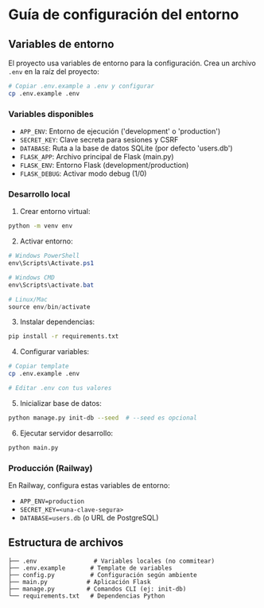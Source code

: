 # Guía de configuración del entorno

## Variables de entorno

El proyecto usa variables de entorno para la configuración. Crea un archivo `.env` en la raíz del proyecto:

```bash
# Copiar .env.example a .env y configurar
cp .env.example .env
```

### Variables disponibles

- `APP_ENV`: Entorno de ejecución ('development' o 'production')
- `SECRET_KEY`: Clave secreta para sesiones y CSRF
- `DATABASE`: Ruta a la base de datos SQLite (por defecto 'users.db')
- `FLASK_APP`: Archivo principal de Flask (main.py)
- `FLASK_ENV`: Entorno Flask (development/production)
- `FLASK_DEBUG`: Activar modo debug (1/0)

### Desarrollo local

1. Crear entorno virtual:
```bash
python -m venv env
```

2. Activar entorno:
```powershell
# Windows PowerShell
env\Scripts\Activate.ps1

# Windows CMD
env\Scripts\activate.bat

# Linux/Mac
source env/bin/activate
```

3. Instalar dependencias:
```bash
pip install -r requirements.txt
```

4. Configurar variables:
```bash
# Copiar template
cp .env.example .env

# Editar .env con tus valores
```

5. Inicializar base de datos:
```bash
python manage.py init-db --seed  # --seed es opcional
```

6. Ejecutar servidor desarrollo:
```bash
python main.py
```

### Producción (Railway)

En Railway, configura estas variables de entorno:

- `APP_ENV=production`
- `SECRET_KEY=<una-clave-segura>`
- `DATABASE=users.db` (o URL de PostgreSQL)

## Estructura de archivos

```
├── .env                # Variables locales (no commitear)
├── .env.example       # Template de variables
├── config.py          # Configuración según ambiente
├── main.py           # Aplicación Flask
├── manage.py         # Comandos CLI (ej: init-db)
└── requirements.txt   # Dependencias Python
```